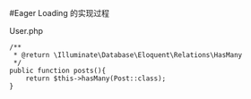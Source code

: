 #Eager Loading 的实现过程

User.php
```
/**
 * @return \Illuminate\Database\Eloquent\Relations\HasMany
 */
public function posts(){
    return $this->hasMany(Post::class);
}
```